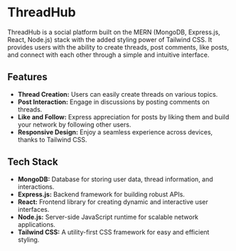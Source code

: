 # ThreadHub

ThreadHub is a social platform built on the MERN (MongoDB, Express.js, React, Node.js) stack with the added styling power of Tailwind CSS. It provides users with the ability to create threads, post comments, like posts, and connect with each other through a simple and intuitive interface.

## Features

- **Thread Creation:** Users can easily create threads on various topics.
- **Post Interaction:** Engage in discussions by posting comments on threads.
- **Like and Follow:** Express appreciation for posts by liking them and build your network by following other users.
- **Responsive Design:** Enjoy a seamless experience across devices, thanks to Tailwind CSS.

## Tech Stack

- **MongoDB:** Database for storing user data, thread information, and interactions.
- **Express.js:** Backend framework for building robust APIs.
- **React:** Frontend library for creating dynamic and interactive user interfaces.
- **Node.js:** Server-side JavaScript runtime for scalable network applications.
- **Tailwind CSS:** A utility-first CSS framework for easy and efficient styling.


